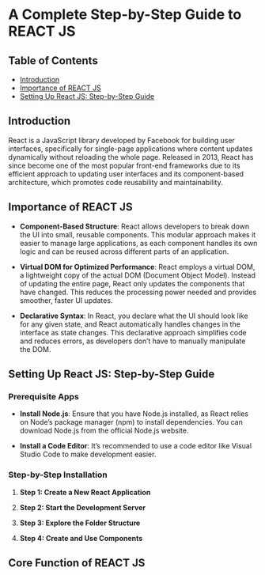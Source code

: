 # A Complete Step-by-Step Guide to REACT JS

## Table of Contents

- [Introduction](#introduction)
- [Importance of REACT JS](#importance-of-react-js)
- [Setting Up React JS: Step-by-Step Guide](#setting-up-react-js-step-by-step-guide)


## Introduction 

React is a JavaScript library developed by Facebook for building user interfaces, specifically for single-page applications where content updates dynamically without reloading the whole page. Released in 2013, React has since become one of the most popular front-end frameworks due to its efficient approach to updating user interfaces and its component-based architecture, which promotes code reusability and maintainability.

## Importance of REACT JS 

- **Component-Based Structure**: React allows developers to break down the UI into small, reusable components. This modular approach makes it easier to manage large applications, as each component handles its own logic and can be reused across different parts of an application.

- **Virtual DOM for Optimized Performance**: React employs a virtual DOM, a lightweight copy of the actual DOM (Document Object Model). Instead of updating the entire page, React only updates the components that have changed. This reduces the processing power needed and provides smoother, faster UI updates.

- **Declarative Syntax**: In React, you declare what the UI should look like for any given state, and React automatically handles changes in the interface as state changes. This declarative approach simplifies code and reduces errors, as developers don’t have to manually manipulate the DOM.

## Setting Up React JS: Step-by-Step Guide 

### Prerequisite Apps

- **Install Node.js**: Ensure that you have Node.js installed, as React relies on Node’s package manager (npm) to install dependencies. You can download Node.js from the official Node.js website.

- **Install a Code Editor**: It’s recommended to use a code editor like Visual Studio Code to make development easier.

### Step-by-Step Installation

1. **Step 1: Create a New React Application**

2. **Step 2: Start the Development Server**

3. **Step 3: Explore the Folder Structure**

4. **Step 4: Create and Use Components**

## Core Function of REACT JS



